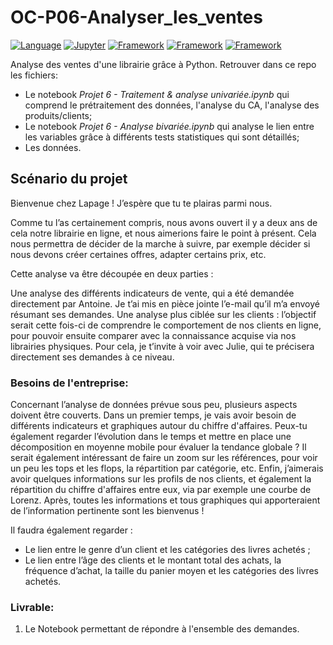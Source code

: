 # OC-P06-Analyser_les_ventes
[![Language](https://img.shields.io/badge/Python-darkblue.svg?style=flat&logo=python&logoColor=white)](https://www.python.org)
[![Jupyter](https://img.shields.io/badge/Jupyter-darkgreen.svg?style=flat&logo=jupyter&logoColor=white)](https://jupyter.org/)
[![Framework](https://img.shields.io/badge/Pandas-darkorange.svg?style=flat&logo=pandas&logoColor=white)](https://pandas.pydata.org/)
[![Framework](https://img.shields.io/badge/Seaborn-red.svg?style=flat&logo=seaborn&logoColor=white)](https://seaborn.pydata.org/)
[![Framework](https://img.shields.io/badge/Plotly-430098?style=flat&logo=plotly&logoColor=white)](https://plotly.com/)

Analyse des ventes d'une librairie grâce à Python. Retrouver dans ce repo les fichiers:
- Le notebook *Projet 6 - Traitement & analyse univariée.ipynb* qui comprend le prétraitement des données, l'analyse du CA, l'analyse des produits/clients;
- Le notebook *Projet 6 - Analyse bivariée.ipynb* qui analyse le lien entre les variables grâce à différents tests statistiques qui sont détaillés;
- Les données.

## Scénario du projet
Bienvenue chez Lapage ! J’espère que tu te plairas parmi nous.

Comme tu l’as certainement compris, nous avons ouvert il y a deux ans de cela notre librairie en ligne, et nous aimerions faire le point à présent. Cela nous permettra de décider de la marche à suivre, par exemple décider si nous devons créer certaines offres, adapter certains prix, etc.

Cette analyse va être découpée en deux parties :

Une analyse des différents indicateurs de vente, qui a été demandée directement par Antoine. Je t’ai mis en pièce jointe l’e-mail qu’il m’a envoyé résumant ses demandes.
Une analyse plus ciblée sur les clients : l’objectif serait cette fois-ci de comprendre le comportement de nos clients en ligne, pour pouvoir ensuite comparer avec la connaissance acquise via nos librairies physiques. Pour cela, je t’invite à voir avec Julie, qui te précisera directement ses demandes à ce niveau.

### Besoins de l'entreprise:
Concernant l’analyse de données prévue sous peu, plusieurs aspects doivent être couverts.
Dans un premier temps, je vais avoir besoin de différents indicateurs et graphiques autour du chiffre d'affaires. Peux-tu également regarder l’évolution dans le temps et mettre en place une décomposition en moyenne mobile pour évaluer la tendance globale ?
Il serait également intéressant de faire un zoom sur les références, pour voir un peu les tops et les flops, la répartition par catégorie, etc.
Enfin, j’aimerais avoir quelques informations sur les profils de nos clients, et également la répartition du chiffre d'affaires entre eux, via par exemple une courbe de Lorenz.
Après, toutes les informations et tous graphiques qui apporteraient de l’information pertinente sont les bienvenus !

Il faudra également regarder :
- Le lien entre le genre d’un client et les catégories des livres achetés ;
- Le lien entre l’âge des clients et le montant total des achats, la fréquence d’achat, la taille du panier moyen et les catégories des livres achetés.

### **Livrable:**
1. Le Notebook permettant de répondre à l'ensemble des demandes.
